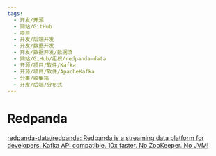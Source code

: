 ```yaml
---
tags:
  - 开发/开源
  - 网站/GitHub
  - 项目
  - 开发/后端开发
  - 开发/数据开发
  - 开发/数据开发/数据流
  - 网站/GiHub/组织/redpanda-data
  - 开源/项目/软件/Kafka
  - 开源/项目/软件/ApacheKafka
  - 分类/收集箱
  - 开发/后端/分布式
---
```


# Redpanda

[redpanda-data/redpanda: Redpanda is a streaming data platform for developers. Kafka API compatible. 10x faster. No ZooKeeper. No JVM!](https://github.com/redpanda-data/redpanda)
